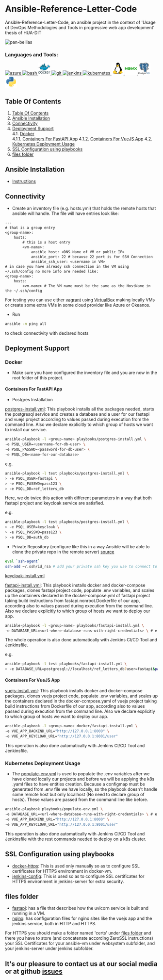 # Ansible-Reference-Letter-Code
Ansible-Reference-Letter-Code, an ansible project in the context of 'Usage of DevOps Methodologies and Tools in progressive web app development' thesis of HUA-DIT

<p align="left"> <img src="https://komarev.com/ghpvc/?username=pan-bellias&label=Profile%20views&color=0e75b6&style=flat" alt="pan-bellias" /> </p>

<h3 align="left">Languages and Tools:</h3>
<p align="left"> <a href="https://azure.microsoft.com/en-in/" target="_blank"> <img src="https://www.vectorlogo.zone/logos/microsoft_azure/microsoft_azure-icon.svg" alt="azure" width="40" height="40"/> </a> <a href="https://www.gnu.org/software/bash/" target="_blank"> <img src="https://www.vectorlogo.zone/logos/gnu_bash/gnu_bash-icon.svg" alt="bash" width="40" height="40"/> </a>
<a href="https://www.docker.com/" target="_blank"> <img src="https://raw.githubusercontent.com/devicons/devicon/master/icons/docker/docker-original-wordmark.svg" alt="docker" width="40" height="40"/> </a>
<a href="https://git-scm.com/" target="_blank"> <img src="https://www.vectorlogo.zone/logos/git-scm/git-scm-icon.svg" alt="git" width="40" height="40"/> </a> <a href="https://www.jenkins.io" target="_blank"> <img src="https://www.vectorlogo.zone/logos/jenkins/jenkins-icon.svg" alt="jenkins" width="40" height="40"/> </a> <a href="https://kubernetes.io" target="_blank"> <img src="https://www.vectorlogo.zone/logos/kubernetes/kubernetes-icon.svg" alt="kubernetes" width="40" height="40"/> </a> <a href="https://www.linux.org/" target="_blank"> <img src="https://raw.githubusercontent.com/devicons/devicon/master/icons/linux/linux-original.svg" alt="linux" width="40" height="40"/> </a> <a href="https://www.nginx.com" target="_blank"> <img src="https://raw.githubusercontent.com/devicons/devicon/master/icons/nginx/nginx-original.svg" alt="nginx" width="40" height="40"/> </a> <a href="https://www.postgresql.org" target="_blank"> <img src="https://raw.githubusercontent.com/devicons/devicon/master/icons/postgresql/postgresql-original-wordmark.svg" alt="postgresql" width="40" height="40"/> </a> <a href="https://www.python.org" target="_blank"> <img src="https://raw.githubusercontent.com/devicons/devicon/master/icons/python/python-original.svg" alt="python" width="40" height="40"/> </a> </p>

<a name="contents"></a>
## Table Of Contents
1. [Table Of Contents](#contents)  
2. [Ansible Installation](#installation)  
3. [Connectivity](#conn)  
4. [Deployment Support](#deployment)  
4.1. [Docker](#docker)  
4.1.1. [Containers For FastAPI App](#fastapi)
4.1.2. [Containers For VueJS App](#vuejs)
4.2. [Kubernetes Deployment Usage](#k8s)  
5. [SSL Configuration using playbooks](#ssl)  
6. [files folder](#files)  

<a name="installation"></a>
## Ansible Installation
* [Instructions](https://docs.ansible.com/ansible/latest/installation_guide/intro_installation.html#installing-ansible-on-ubuntu)

<a name="connect"></a>
## Connectivity

* Create an inventory file (e.g. hosts.yml) that holds the remote hosts that ansible will handle. The file will have entries look like:
```nano
---
# that is a group entry
<group-name>:
    hosts:
        # this is a host entry
        <vm-name>:
            ansible_host: <DNS Name of VM or public IP>
            ansible_port: 22 # because 22 port is for SSH Connection
            ansible_ssh_user: <username in VM>
# in case you have already ssh connection in the VM using ~/.ssh/config no more info are needed like:
<group-name>:
    hosts:
        <vm-name> # The VM name must be the same as the HostName in the ~/.ssh/config
```
For testing you can use either [vagrant](https://www.vagrantup.com/) using [VirtualBox](https://www.virtualbox.org/) making locally VMs or create some extra VMs in some cloud provider like Azure or Okeanos.

* Run
```bash
ansible -m ping all
```
to check connectivity with declared hosts

<a name="deployment"></a>
## Deployment Support

<a name="docker"></a>
### Docker
* Make sure you have configured the inventory file and you are now in the root folder of this project.
<a name="fastapi"></a>
#### Containers For FastAPI App

* Postgres Installation

[postgres-install.yml](playbooks/postgres-install.yml): This playbook installs all the packages needed, starts the postgresql service and creates a database and a user for our fastapi and vuejs project according to values passed during execution from the command line. Also we declare explicitly to which group of hosts we want to install our service. 
```bash
ansible-playbook -l <group-name> playbooks/postgres-install.yml \
-e PSQL_USER=<username-for-db-user> \
-e PSQL_PASSWD=<password-for-db-user> \
-e PSQL_DB=<name-for-our-database>
```

e.g.
```bash
ansible-playbook -l test playbooks/postgres-install.yml \
> -e PSQL_USER=fastapi \
> -e PSQL_PASSWD=pass123 \
> -e PSQL_DB=ref_letters_db
```

Here, we do twice this action with different parameters in a way that both fastapi project and keycloak service are satisfied.

e.g.
```bash
ansible-playbook -l test playbooks/postgres-install.yml \
> -e PSQL_USER=keycloak \
> -e PSQL_PASSWD=pass123 \
> -e PSQL_DB=auth_db
```

* Private Repository (configure like this in a way Ansible will be able to clone the private repo in the remote server)
[source](https://ntlx.org/de/2018/07/use-ansible-to-clone-update-private-git-repositories-via-ssh.html)
```bash
eval `ssh-agent`
ssh-add ~/.ssh/id_rsa # add your private ssh key you use to connect to github to ssh-agent
```

[keycloak-install.yml](playbooks/keycloak-install.yml)


[fastapi-install.yml](playbooks/fastapi-install.yml): This playbook installs docker and docker-compose packages, clones fastapi project code, populate .env variables, and scales up the containers declared in the docker-compose.yml of fastapi project taking build instructions from fastapi.nonroot.Dockerfile of our app, according also to values passed during execution from the command line. Also we declare explicitly to which group of hosts we want to deploy our app.
```bash
ansible-playbook -l <group-name> playbooks/fastapi-install.yml \
-e DATABASE_URL=<url-where-database-runs-with-right-credentials> \ # e.g. postgresql://demouser:pass123@db/deploy_db
```
The whole operation is also done automatically with Jenkins CI/CD Tool and Jenkinsfile.

e.g.
```bash
ansible-playbook -l test playbooks/fastapi-install.yml \
> -e DATABASE_URL=postgresql://localhost/ref_letters_db?user=fastapi&password=pass123
```
<a name="vuejs"></a>
#### Containers For VueJS App

[vuejs-install.yml](playbooks/vuejs-install.yml): This playbook installs docker and docker-compose packages, clones vuejs project code, populate .env variables, and scales up the containers declared in the docker-compose.yaml of vuejs project taking build instructions from Dockerfile of our app, according also to values passed during execution from the command line. Also we declare explicitly to which group of hosts we want to deploy our app.
```bash
ansible-playbook -l <group-name> docker/fastapi-install.yml \
-e VUE_APP_BACKEND_URL="http://127.0.0.1:8000" \
-e VUE_APP_KEYCLOAK_URL="http://127.0.0.1:8001/user"
```
This operation is also done automatically with Jenkins CI/CD Tool and Jenkinsfile.

<a name="k8s"></a>
### Kubernetes Deployment Usage
* The [populate-env.yml](playbooks/populate-env.yml) is used to populate the .env variables after we have cloned locally our projects and before we will be applying the k8s .yaml files to have entities creation. Because a configmap must be generated from .env file we have locally, so the playbook doesn't handle some remote host but only localhost (No need to declare group of hosts). These values are passed from the command line like before.
```bash
ansible-playbook playbooks/populate-env.yml \
-e DATABASE_URL=<url-where-database-runs-with-right-credentials> \ # e.g. postgresql://testuser:pass1234@pg-cluster-ip/demo_db
-e VUE_APP_BACKEND_URL="http://127.0.0.1:8000" \
-e VUE_APP_KEYCLOAK_URL="http://127.0.0.1:8001/user"
```
This operation is also done automatically with Jenkins CI/CD Tool and Jenkinsfile with the rest commands needed to deploy on a k8s cluster.

<a name="ssl"></a>
## SSL Configuration using playbooks

* [docker-https](playbooks/docker-https.yml): This is used only manually so as to configure SSL certificates for HTTPS environment in docker-vm.
* [jenkins-config](playbooks/jenkins-config.yml): This is used so as to configure SSL certificates for HTTPS environment in jenkins-server for extra security.

<a name="files"></a>
## files folder

* [fastapi](files/fastapi): has a file that describes how the uvicorn service is built and running in a VM.
* [nginx](files/nginx): has configuration files for nginx sites like the vuejs app and the jenkins service, both in HTTP and HTTPS.

For HTTPS you should make a folder named 'certs' under [files folder](files) and there you have to store (and concatenate according ZeroSSL instructions) your SSL Certificates for your ansible-vm under websystem subfolder, and your jenkins-server under jenkins subfolder.

## It's our pleasure to contact us at our social media or at github [issues](https://github.com/pan-bellias/Ansible-Reference-Letter-Code/issues)